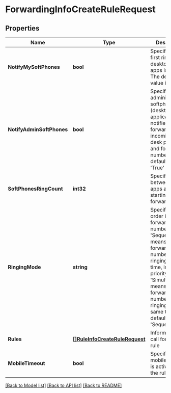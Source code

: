 # ForwardingInfoCreateRuleRequest

## Properties

Name | Type | Description | Notes
------------ | ------------- | ------------- | -------------
**NotifyMySoftPhones** | **bool** | Specifies if the first ring on desktop/mobile apps is enabled. The default value is &#39;True&#39; | [optional] 
**NotifyAdminSoftPhones** | **bool** | Specifies if the administrator&#39;s softphone (desktop application) is notified before forwarding the incoming call to desk phones and forwarding numbers. The default value is &#39;True&#39; | [optional] 
**SoftPhonesRingCount** | **int32** | Specifies delay between ring on apps and starting of a call forwarding | [optional] 
**RingingMode** | **string** | Specifies the order in which forwarding numbers ring. &#39;Sequentially&#39; means that forwarding numbers are ringing one at a time, in order of priority. &#39;Simultaneously&#39; means that forwarding numbers are ringing all at the same time. The default value is &#39;Sequentially&#39; | [optional] 
**Rules** | [**[]RuleInfoCreateRuleRequest**](RuleInfoCreateRuleRequest.md) | Information on a call forwarding rule | [optional] 
**MobileTimeout** | **bool** | Specifies if mobile timeout is activated for the rule | [optional] 

[[Back to Model list]](../README.md#documentation-for-models) [[Back to API list]](../README.md#documentation-for-api-endpoints) [[Back to README]](../README.md)


